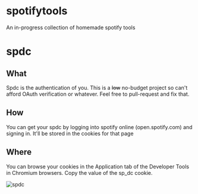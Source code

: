 # spotifytools
An in-progress collection of homemade spotify tools


# spdc
## What
Spdc is the authentication of you. This is a ~~low~~ no-budget project so can't afford OAuth verification or whatever.
Feel free to pull-request and fix that.

## How
You can get your spdc by logging into spotify online (open.spotify.com) and signing in.
It'll be stored in the cookies for that page

## Where
You can browse your cookies in the Application tab of the Developer Tools in Chromium browsers.
Copy the value of the sp_dc cookie.

![spdc](https://user-images.githubusercontent.com/31204774/120097003-a1814180-c171-11eb-94b8-e7a512d88d17.png)
